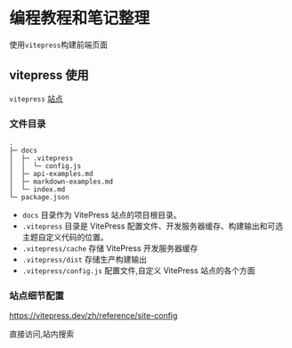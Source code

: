# 编程教程和笔记整理

使用`vitepress`构建前端页面

## vitepress 使用

`vitepress` [站点](https://vitepress.dev/zh/)

### 文件目录

```
.
├─ docs
│  ├─ .vitepress
│  │  └─ config.js
│  ├─ api-examples.md
│  ├─ markdown-examples.md
│  └─ index.md
└─ package.json
```

- `docs` 目录作为 VitePress 站点的项目根目录。
- `.vitepress` 目录是 VitePress 配置文件、开发服务器缓存、构建输出和可选主题自定义代码的位置。
- `.vitepress/cache` 存储 VitePress 开发服务器缓存
- `.vitepress/dist` 存储生产构建输出
- `.vitepress/config.js` 配置文件,自定义 VitePress 站点的各个方面

### 站点细节配置

https://vitepress.dev/zh/reference/site-config

直接访问,站内搜索
